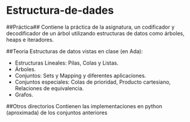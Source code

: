 Estructura-de-dades
===================

##Práctica##
Contiene la práctica de la asignatura, un codificador y decodificador de un árbol utilizando estructuras de datos como árboles, heaps e iteradores.

##Teoria
Estructuras de datos vistas en clase (en Ada):
* Estructuras Lineales: Pilas, Colas y Listas.
* Árboles.
* Conjuntos: Sets y Mapping y diferentes aplicaciones.
* Conjuntos especiales: Colas de prioridad, Producto cartesiano, Relaciones de equivalencia.
* Grafos.

##Otros directorios
Contienen las implementaciones en python (aproximada) de los conjuntos anteriores
